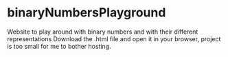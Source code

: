 # binaryNumbersPlayground
Website to play around with binary numbers and with their different representations
Download the .html file and open it in your browser, project is too small for me to bother hosting.
